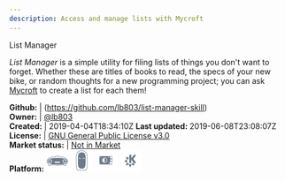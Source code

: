 ```yaml
---
description: Access and manage lists with Mycroft
---
```

List Manager

*List Manager* is a simple utility for filing lists of things you don't want to forget.
Whether these are titles of books to read, the specs of your new bike, or random thoughts for a new programming project; you can ask [Mycroft](https://mycroft.ai/) to create a list for each them!

**Github:** | (https://github.com/lb803/list-manager-skill)  
**Owner:** | [@lb803](https://github.com/lb803)  
**Created:** | 2019-04-04T18:34:10Z  **Last updated:** 2019-06-08T23:08:07Z  
**License:** | [GNU General Public License v3.0](https://api.github.com/licenses/gpl-3.0)  
**Market status:** | [Not in Market](https://market.mycroft.ai/skill/)  
**Platform:**   ![](.gitbook/assets/mark-1-icon.png)  ![](.gitbook/assets/mark-2-icon.png)  ![](.gitbook/assets/picroft-icon.png)  ![](.gitbook/assets/kde.png)   
